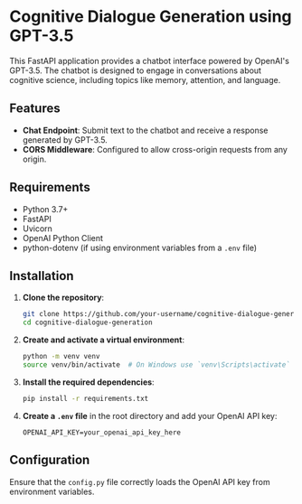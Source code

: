 # Cognitive Dialogue Generation using GPT-3.5

This FastAPI application provides a chatbot interface powered by OpenAI's GPT-3.5. The chatbot is designed to engage in conversations about cognitive science, including topics like memory, attention, and language.

## Features

- **Chat Endpoint**: Submit text to the chatbot and receive a response generated by GPT-3.5.
- **CORS Middleware**: Configured to allow cross-origin requests from any origin.

## Requirements

- Python 3.7+
- FastAPI
- Uvicorn
- OpenAI Python Client
- python-dotenv (if using environment variables from a `.env` file)

## Installation

1. **Clone the repository**:
    ```sh
    git clone https://github.com/your-username/cognitive-dialogue-generation.git
    cd cognitive-dialogue-generation
    ```

2. **Create and activate a virtual environment**:
    ```sh
    python -m venv venv
    source venv/bin/activate  # On Windows use `venv\Scripts\activate`
    ```

3. **Install the required dependencies**:
    ```sh
    pip install -r requirements.txt
    ```

4. **Create a `.env` file** in the root directory and add your OpenAI API key:
    ```env
    OPENAI_API_KEY=your_openai_api_key_here
    ```

## Configuration

Ensure that the `config.py` file correctly loads the OpenAI API key from environment variables.

